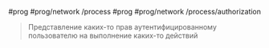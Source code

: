 #prog #prog/network /process #prog #prog/network /process/authorization

> Представление каких-то прав аутентифицированному пользователю на выполнение каких-то действий

